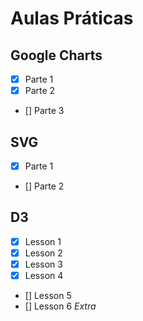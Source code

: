 # Aulas Práticas

## Google Charts
- [x] Parte 1
- [x] Parte 2
- [] Parte 3

## SVG
- [x] Parte 1
- [] Parte 2

## D3
- [x] Lesson 1
- [x] Lesson 2
- [x] Lesson 3
- [x] Lesson 4
- [] Lesson 5
- [] Lesson 6 _Extra_